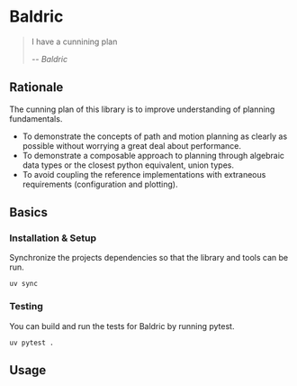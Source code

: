 # Baldric

> I have a cunnining plan
>
> -- <cite>Baldric</cite>

## Rationale

The cunning plan of this library is to improve understanding of planning fundamentals.

* To demonstrate the concepts of path and motion planning as clearly as possible 
  without worrying a great deal about performance.
* To demonstrate a composable approach to planning through algebraic data types
  or the closest python equivalent, union types.
* To avoid coupling the reference implementations with extraneous requirements 
  (configuration and plotting).


## Basics

### Installation & Setup

Synchronize the projects dependencies so that the library and tools can be run.

```
uv sync
```

### Testing

You can build and run the tests for Baldric by running pytest. 

```
uv pytest .
```

## Usage


